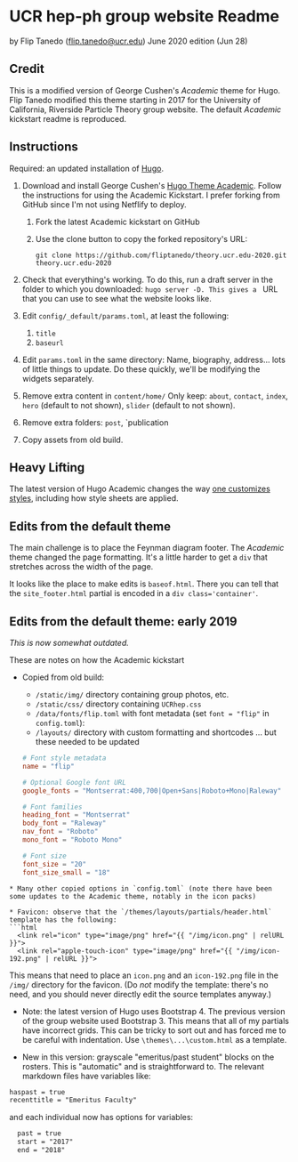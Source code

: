 # UCR hep-ph group website Readme

by Flip Tanedo (flip.tanedo@ucr.edu)
June 2020 edition (Jun 28)

## Credit

This is a modified version of George Cushen's *Academic* theme for Hugo. Flip Tanedo modified this theme starting in 2017 for the University of California, Riverside Particle Theory group website. The default *Academic* kickstart readme is reproduced.

## Instructions

Required: an updated installation of [Hugo](https://gohugo.io/getting-started/quick-start/).

1. Download and install George Cushen's [Hugo Theme Academic](https://sourcethemes.com/academic/). Follow the instructions for using the Academic Kickstart. I prefer forking from GitHub since I'm not using Netflify to deploy.

   1. Fork the latest Academic kickstart on GitHub

   2. Use the clone button to copy the forked repository's URL:

      ````
      git clone https://github.com/fliptanedo/theory.ucr.edu-2020.git theory.ucr.edu-2020
      ````

2. Check that everything's working. To do this, run a draft server in the folder to which you downloaded: `hugo server -D. This gives a ` URL that you can use to see what the website looks like.

3. Edit `config/_default/params.toml`, at least the following:

   1. `title`
   2. `baseurl`

4. Edit `params.toml` in the same directory: Name, biography, address... lots of little things to update. Do these quickly, we'll be modifying the widgets separately.

5. Remove extra content in `content/home/`
   Only keep: `about`, `contact`, `index`, `hero` (default to not shown), `slider` (default to not shown). 

6. Remove extra folders: `post`, `publication

7. Copy assets from old build.

## Heavy Lifting

The latest version of Hugo Academic changes the way [one customizes styles](https://sourcethemes.com/academic/docs/customization/#custom-theme), including how style sheets are applied. 

## Edits from the default theme

The main challenge is to place the Feynman diagram footer. The *Academic* theme changed the page formatting. It's a little harder to get a `div` that stretches across the width of the page. 

It looks like the place to make edits is `baseof.html`. There you can tell that the `site_footer.html` partial is encoded in a `div class='container'`.

## Edits from the default theme: early 2019

*This is now somewhat outdated.*

These are notes on how the Academic kickstart

* Copied from old build:

  - `/static/img/` directory containing group photos, etc.
  - `/static/css/` directory containing `UCRhep.css`
  - `/data/fonts/flip.toml` with font metadata (set `font = "flip"` in `config.toml`):
  - `/layouts/` directory with custom formatting and shortcodes ... but these needed to be updated

  ```toml
  # Font style metadata
  name = "flip"
  
  # Optional Google font URL
  google_fonts = "Montserrat:400,700|Open+Sans|Roboto+Mono|Raleway"
  
  # Font families
  heading_font = "Montserrat"
  body_font = "Raleway"
  nav_font = "Roboto"
  mono_font = "Roboto Mono"
  
  # Font size
  font_size = "20"
  font_size_small = "18"
  ```

```
* Many other copied options in `config.toml` (note there have been some updates to the Academic theme, notably in the icon packs)

* Favicon: observe that the `/themes/layouts/partials/header.html` template has the following:
​```html
  <link rel="icon" type="image/png" href="{{ "/img/icon.png" | relURL }}">
  <link rel="apple-touch-icon" type="image/png" href="{{ "/img/icon-192.png" | relURL }}">
```

This means that need to place an `icon.png` and an `icon-192.png` file in the `/img/` directory for the favicon. (Do *not* modify the template: there's no need, and you should never directly edit the source templates anyway.)

* Note: the latest version of Hugo uses Bootstrap 4. The previous version of the group website used Bootstrap 3. This means that all of my partials have incorrect grids. This can be tricky to sort out and has forced me to be careful with indentation. Use `\themes\...\custom.html` as a template.

* New in this version: grayscale "emeritus/past student" blocks on the rosters. This is "automatic" and is straightforward to. The relevant markdown files have variables like:

```markdown
haspast = true
recenttitle = "Emeritus Faculty"
```

and each individual now has options for variables:

```markdown  
  past = true
  start = "2017"
  end = "2018"
```
